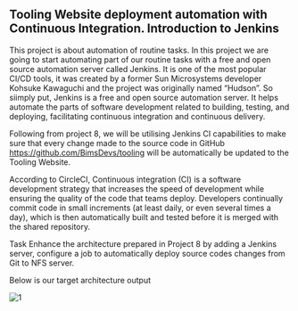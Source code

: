 
## Tooling Website deployment automation with Continuous Integration. Introduction to Jenkins

This project is about automation of routine tasks. In this project we are going to start automating part of our routine tasks with a free and open source automation server called Jenkins. It is one of the most popular CI/CD tools, it was created by a former Sun Microsystems developer Kohsuke Kawaguchi and the project was originally named “Hudson”. So siimply put, Jenkins is a free and open source automation server. It helps automate the parts of software development related to building, testing, and deploying, facilitating continuous integration and continuous delivery.
 
Following from project 8, we will be utilising Jenkins CI capabilities to make sure that every change made to the source code in GitHub https://github.com/BimsDevs/tooling will be automatically be updated to the Tooling Website.
 
According to CircleCI, Continuous integration (CI) is a software development strategy that increases the speed of development while ensuring the quality of the code that teams deploy. Developers continually commit code in small increments (at least daily, or even several times a day), which is then automatically built and tested before it is merged with the shared repository.
 
 
Task
Enhance the architecture prepared in Project 8 by adding a Jenkins server, configure a job to automatically deploy source codes changes from Git to NFS server.

Below is our target architecture output

![1](https://user-images.githubusercontent.com/78465247/111720720-68b21b80-8856-11eb-8c4f-f24036085e2c.PNG)

